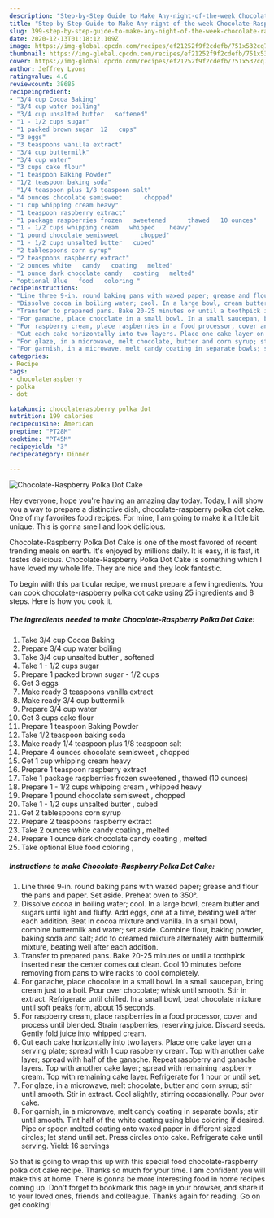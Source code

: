 ```yaml
---
description: "Step-by-Step Guide to Make Any-night-of-the-week Chocolate-Raspberry Polka Dot Cake"
title: "Step-by-Step Guide to Make Any-night-of-the-week Chocolate-Raspberry Polka Dot Cake"
slug: 399-step-by-step-guide-to-make-any-night-of-the-week-chocolate-raspberry-polka-dot-cake
date: 2020-12-13T01:18:12.109Z
image: https://img-global.cpcdn.com/recipes/ef21252f9f2cdefb/751x532cq70/chocolate-raspberry-polka-dot-cake-recipe-main-photo.jpg
thumbnail: https://img-global.cpcdn.com/recipes/ef21252f9f2cdefb/751x532cq70/chocolate-raspberry-polka-dot-cake-recipe-main-photo.jpg
cover: https://img-global.cpcdn.com/recipes/ef21252f9f2cdefb/751x532cq70/chocolate-raspberry-polka-dot-cake-recipe-main-photo.jpg
author: Jeffrey Lyons
ratingvalue: 4.6
reviewcount: 38685
recipeingredient:
- "3/4 cup Cocoa Baking"
- "3/4 cup water boiling"
- "3/4 cup unsalted butter   softened"
- "1 - 1/2 cups sugar"
- "1 packed brown sugar  12   cups"
- "3 eggs"
- "3 teaspoons vanilla extract"
- "3/4 cup buttermilk"
- "3/4 cup water"
- "3 cups cake flour"
- "1 teaspoon Baking Powder"
- "1/2 teaspoon baking soda"
- "1/4 teaspoon plus 1/8 teaspoon salt"
- "4 ounces chocolate semisweet      chopped"
- "1 cup whipping cream heavy"
- "1 teaspoon raspberry extract"
- "1 package raspberries frozen   sweetened      thawed   10 ounces"
- "1 - 1/2 cups whipping cream   whipped    heavy"
- "1 pound chocolate semisweet      chopped"
- "1 - 1/2 cups unsalted butter   cubed"
- "2 tablespoons corn syrup"
- "2 teaspoons raspberry extract"
- "2 ounces white   candy   coating   melted"
- "1 ounce dark chocolate candy   coating   melted"
- "optional Blue   food   coloring "
recipeinstructions:
- "Line three 9-in. round baking pans with waxed paper; grease and flour the pans and paper. Set aside. Preheat oven to 350°."
- "Dissolve cocoa in boiling water; cool. In a large bowl, cream butter and sugars until light and fluffy. Add eggs, one at a time, beating well after each addition. Beat in cocoa mixture and vanilla. In a small bowl, combine buttermilk and water; set aside. Combine flour, baking powder, baking soda and salt; add to creamed mixture alternately with buttermilk mixture, beating well after each addition."
- "Transfer to prepared pans. Bake 20-25 minutes or until a toothpick inserted near the center comes out clean. Cool 10 minutes before removing from pans to wire racks to cool completely."
- "For ganache, place chocolate in a small bowl. In a small saucepan, bring cream just to a boil. Pour over chocolate; whisk until smooth. Stir in extract. Refrigerate until chilled. In a small bowl, beat chocolate mixture until soft peaks form, about 15 seconds."
- "For raspberry cream, place raspberries in a food processor, cover and process until blended. Strain raspberries, reserving juice. Discard seeds. Gently fold juice into whipped cream."
- "Cut each cake horizontally into two layers. Place one cake layer on a serving plate; spread with 1 cup raspberry cream. Top with another cake layer; spread with half of the ganache. Repeat raspberry and ganache layers. Top with another cake layer; spread with remaining raspberry cream. Top with remaining cake layer. Refrigerate for 1 hour or until set."
- "For glaze, in a microwave, melt chocolate, butter and corn syrup; stir until smooth. Stir in extract. Cool slightly, stirring occasionally. Pour over cake."
- "For garnish, in a microwave, melt candy coating in separate bowls; stir until smooth. Tint half of the white coating using blue coloring if desired. Pipe or spoon melted coating onto waxed paper in different sized circles; let stand until set. Press circles onto cake. Refrigerate cake until serving. Yield: 16 servings"
categories:
- Recipe
tags:
- chocolateraspberry
- polka
- dot

katakunci: chocolateraspberry polka dot 
nutrition: 199 calories
recipecuisine: American
preptime: "PT28M"
cooktime: "PT45M"
recipeyield: "3"
recipecategory: Dinner

---
```



![Chocolate-Raspberry Polka Dot Cake](https://img-global.cpcdn.com/recipes/ef21252f9f2cdefb/751x532cq70/chocolate-raspberry-polka-dot-cake-recipe-main-photo.jpg)

Hey everyone, hope you're having an amazing day today. Today, I will show you a way to prepare a distinctive dish, chocolate-raspberry polka dot cake. One of my favorites food recipes. For mine, I am going to make it a little bit unique. This is gonna smell and look delicious.

Chocolate-Raspberry Polka Dot Cake is one of the most favored of recent trending meals on earth. It's enjoyed by millions daily. It is easy, it is fast, it tastes delicious. Chocolate-Raspberry Polka Dot Cake is something which I have loved my whole life. They are nice and they look fantastic.




To begin with this particular recipe, we must prepare a few ingredients. You can cook chocolate-raspberry polka dot cake using 25 ingredients and 8 steps. Here is how you cook it.

<!--inarticleads1-->

##### The ingredients needed to make Chocolate-Raspberry Polka Dot Cake:

1. Take 3/4 cup Cocoa Baking
1. Prepare 3/4 cup water boiling
1. Take 3/4 cup unsalted butter ,  softened
1. Take 1 - 1/2 cups sugar
1. Prepare 1 packed brown sugar - 1/2   cups
1. Get 3 eggs
1. Make ready 3 teaspoons vanilla extract
1. Make ready 3/4 cup buttermilk
1. Prepare 3/4 cup water
1. Get 3 cups cake flour
1. Prepare 1 teaspoon Baking Powder
1. Take 1/2 teaspoon baking soda
1. Make ready 1/4 teaspoon plus 1/8 teaspoon salt
1. Prepare 4 ounces chocolate semisweet    ,  chopped
1. Get 1 cup whipping cream heavy
1. Prepare 1 teaspoon raspberry extract
1. Take 1 package raspberries frozen   sweetened    ,  thawed   (10 ounces)
1. Prepare 1 - 1/2 cups whipping cream ,  whipped    heavy
1. Prepare 1 pound chocolate semisweet    ,  chopped
1. Take 1 - 1/2 cups unsalted butter ,  cubed
1. Get 2 tablespoons corn syrup
1. Prepare 2 teaspoons raspberry extract
1. Take 2 ounces white   candy   coating ,  melted
1. Prepare 1 ounce dark chocolate candy   coating ,  melted
1. Take optional Blue   food   coloring ,




<!--inarticleads2-->

##### Instructions to make Chocolate-Raspberry Polka Dot Cake:

1. Line three 9-in. round baking pans with waxed paper; grease and flour the pans and paper. Set aside. Preheat oven to 350°.
1. Dissolve cocoa in boiling water; cool. In a large bowl, cream butter and sugars until light and fluffy. Add eggs, one at a time, beating well after each addition. Beat in cocoa mixture and vanilla. In a small bowl, combine buttermilk and water; set aside. Combine flour, baking powder, baking soda and salt; add to creamed mixture alternately with buttermilk mixture, beating well after each addition.
1. Transfer to prepared pans. Bake 20-25 minutes or until a toothpick inserted near the center comes out clean. Cool 10 minutes before removing from pans to wire racks to cool completely.
1. For ganache, place chocolate in a small bowl. In a small saucepan, bring cream just to a boil. Pour over chocolate; whisk until smooth. Stir in extract. Refrigerate until chilled. In a small bowl, beat chocolate mixture until soft peaks form, about 15 seconds.
1. For raspberry cream, place raspberries in a food processor, cover and process until blended. Strain raspberries, reserving juice. Discard seeds. Gently fold juice into whipped cream.
1. Cut each cake horizontally into two layers. Place one cake layer on a serving plate; spread with 1 cup raspberry cream. Top with another cake layer; spread with half of the ganache. Repeat raspberry and ganache layers. Top with another cake layer; spread with remaining raspberry cream. Top with remaining cake layer. Refrigerate for 1 hour or until set.
1. For glaze, in a microwave, melt chocolate, butter and corn syrup; stir until smooth. Stir in extract. Cool slightly, stirring occasionally. Pour over cake.
1. For garnish, in a microwave, melt candy coating in separate bowls; stir until smooth. Tint half of the white coating using blue coloring if desired. Pipe or spoon melted coating onto waxed paper in different sized circles; let stand until set. Press circles onto cake. Refrigerate cake until serving. Yield: 16 servings




So that is going to wrap this up with this special food chocolate-raspberry polka dot cake recipe. Thanks so much for your time. I am confident you will make this at home. There is gonna be more interesting food in home recipes coming up. Don't forget to bookmark this page in your browser, and share it to your loved ones, friends and colleague. Thanks again for reading. Go on get cooking!
